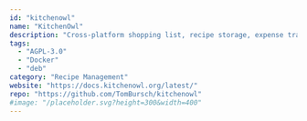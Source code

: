```yaml
---
id: "kitchenowl"
name: "KitchenOwl"
description: "Cross-platform shopping list, recipe storage, expense tracker, and meal planner following the material design language."
tags:
  - "AGPL-3.0"
  - "Docker"
  - "deb"
category: "Recipe Management"
website: "https://docs.kitchenowl.org/latest/"
repo: "https://github.com/TomBursch/kitchenowl"
#image: "/placeholder.svg?height=300&width=400"
---
```


